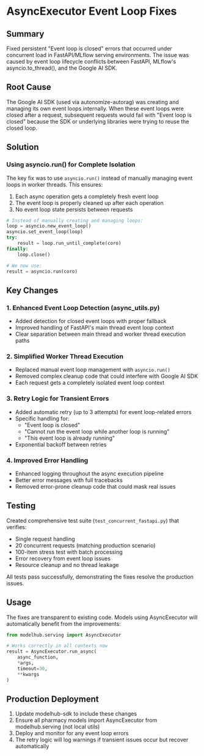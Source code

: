 # AsyncExecutor Event Loop Fixes

## Summary

Fixed persistent "Event loop is closed" errors that occurred under concurrent load in FastAPI/MLflow serving environments. The issue was caused by event loop lifecycle conflicts between FastAPI, MLflow's asyncio.to_thread(), and the Google AI SDK.

## Root Cause

The Google AI SDK (used via autonomize-autorag) was creating and managing its own event loops internally. When these event loops were closed after a request, subsequent requests would fail with "Event loop is closed" because the SDK or underlying libraries were trying to reuse the closed loop.

## Solution

### Using asyncio.run() for Complete Isolation

The key fix was to use `asyncio.run()` instead of manually managing event loops in worker threads. This ensures:
1. Each async operation gets a completely fresh event loop
2. The event loop is properly cleaned up after each operation
3. No event loop state persists between requests

```python
# Instead of manually creating and managing loops:
loop = asyncio.new_event_loop()
asyncio.set_event_loop(loop)
try:
    result = loop.run_until_complete(coro)
finally:
    loop.close()

# We now use:
result = asyncio.run(coro)
```

## Key Changes

### 1. Enhanced Event Loop Detection (async_utils.py)
- Added detection for closed event loops with proper fallback
- Improved handling of FastAPI's main thread event loop context
- Clear separation between main thread and worker thread execution paths

### 2. Simplified Worker Thread Execution
- Replaced manual event loop management with `asyncio.run()`
- Removed complex cleanup code that could interfere with Google AI SDK
- Each request gets a completely isolated event loop context

### 3. Retry Logic for Transient Errors
- Added automatic retry (up to 3 attempts) for event loop-related errors
- Specific handling for:
  - "Event loop is closed"
  - "Cannot run the event loop while another loop is running"
  - "This event loop is already running"
- Exponential backoff between retries

### 4. Improved Error Handling
- Enhanced logging throughout the async execution pipeline
- Better error messages with full tracebacks
- Removed error-prone cleanup code that could mask real issues

## Testing

Created comprehensive test suite (`test_concurrent_fastapi.py`) that verifies:
- Single request handling
- 20 concurrent requests (matching production scenario)
- 100-item stress test with batch processing
- Error recovery from event loop issues
- Resource cleanup and no thread leakage

All tests pass successfully, demonstrating the fixes resolve the production issues.

## Usage

The fixes are transparent to existing code. Models using AsyncExecutor will automatically benefit from the improvements:

```python
from modelhub.serving import AsyncExecutor

# Works correctly in all contexts now
result = AsyncExecutor.run_async(
    async_function,
    *args,
    timeout=30,
    **kwargs
)
```

## Production Deployment

1. Update modelhub-sdk to include these changes
2. Ensure all pharmacy models import AsyncExecutor from modelhub.serving (not local utils)
3. Deploy and monitor for any event loop errors
4. The retry logic will log warnings if transient issues occur but recover automatically
